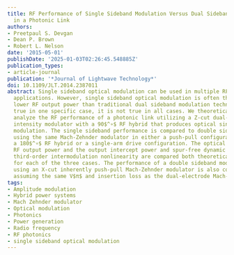 ```yaml
---
title: RF Performance of Single Sideband Modulation Versus Dual Sideband Modulation
  in a Photonic Link
authors:
- Preetpaul S. Devgan
- Dean P. Brown
- Robert L. Nelson
date: '2015-05-01'
publishDate: '2025-01-03T02:26:45.548885Z'
publication_types:
- article-journal
publication: '*Journal of Lightwave Technology*'
doi: 10.1109/JLT.2014.2387011
abstract: Single sideband optical modulation can be used in multiple RF photonic link
  applications. However, single sideband optical modulation is often thought to provide
  lower RF output power than traditional dual sideband modulation techniques. While
  true in one specific case, it is not true in all cases. We theoretically and experimentally
  analyze the RF performance of a photonic link utilizing a Z-cut dual-electrode Mach-Zehnder
  intensity modulator with a 90$^∘$ RF hybrid that produces optical single sideband
  modulation. The single sideband performance is compared to double sideband modulation
  using the same Mach-Zehnder modulator in either a push-pull configuration using
  a 180$^∘$ RF hybrid or a single-arm drive configuration. The optical sideband powers,
  RF output power and the output intercept power and spur-free dynamic range of the
  third-order intermodulation nonlinearity are compared both theoretically and experimentally
  for each of the three cases. The performance of a double sideband modulated link
  using an X-cut inherently push-pull Mach-Zehnder modulator is also compared theoretically,
  assuming the same V$π$ and insertion loss as the dual-electrode Mach-Zehnder modulator.
tags:
- Amplitude modulation
- Hybrid power systems
- Mach Zehnder modulator
- Optical modulation
- Photonics
- Power generation
- Radio frequency
- RF photonics
- single sideband optical modulation
---
```

